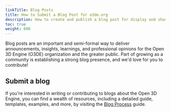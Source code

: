 ```yaml
---
linkTitle: Blog Posts
title: How to Submit a Blog Post for o3de.org
description: How to create and publish a blog post for display and sharing on o3de.org.
toc: true
weight: 600
---
```


Blog posts are an important and semi-formal way to deliver announcements, insights, learnings, and professional opinions for the Open 3D Engine (O3DE) organization and the greater public. Part of growing as a community is establishing a strong blog presence, and we'd love for you to contribute!

## Submit a blog

If you're interested in writing or contributing to blogs about the Open 3D Engine, you can find a wealth of resources, including a detailed guide, templates, examples, and more, by visiting the [Blog Process](https://github.com/o3de/community/process-docs-and-markdown/blog-process.md) guide.